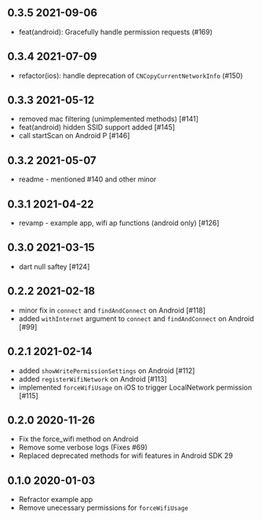 ## 0.3.5 2021-09-06

* feat(android): Gracefully handle permission requests (#169)

## 0.3.4 2021-07-09

* refactor(ios): handle deprecation of `CNCopyCurrentNetworkInfo` (#150)

## 0.3.3 2021-05-12

* removed mac filtering (unimplemented methods) [#141]
* feat(android) hidden SSID support added [#145]
* call startScan on Android P [#146]

## 0.3.2 2021-05-07

* readme - mentioned #140 and other minor

## 0.3.1 2021-04-22

* revamp - example app, wifi ap functions (android only) [#126]

## 0.3.0 2021-03-15

* dart null saftey [#124]

## 0.2.2 2021-02-18

* minor fix in `connect` and `findAndConnect` on Android [#118]
* added `withInternet` argument to `connect` and `findAndConnect` on Android [#99]

## 0.2.1 2021-02-14

* added `showWritePermissionSettings` on Android [#112]
* added `registerWifiNetwork` on Android [#113]
* implemented `forceWifiUsage` on iOS to trigger LocalNetwork permission [#115]

## 0.2.0 2020-11-26

* Fix the force_wifi method on Android
* Remove some verbose logs (Fixes #69)
* Replaced deprecated methods for wifi features in Android SDK 29

## 0.1.0 2020-01-03

* Refractor example app
* Remove unecessary permissions for `forceWifiUsage`
